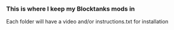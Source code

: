 ### This is where I keep my Blocktanks mods in

Each folder will have a video and/or instructions.txt for installation
